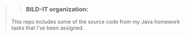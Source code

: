 >> ### BILD-IT organization:
>This repo includes some of the source code from my Java homework tasks that I've been assigned.
